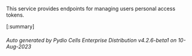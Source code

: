 






This service provides endpoints for managing users personal access tokens.

[:summary]

###### Auto generated by Pydio Cells Enterprise Distribution v4.2.6-beta1 on 10-Aug-2023
